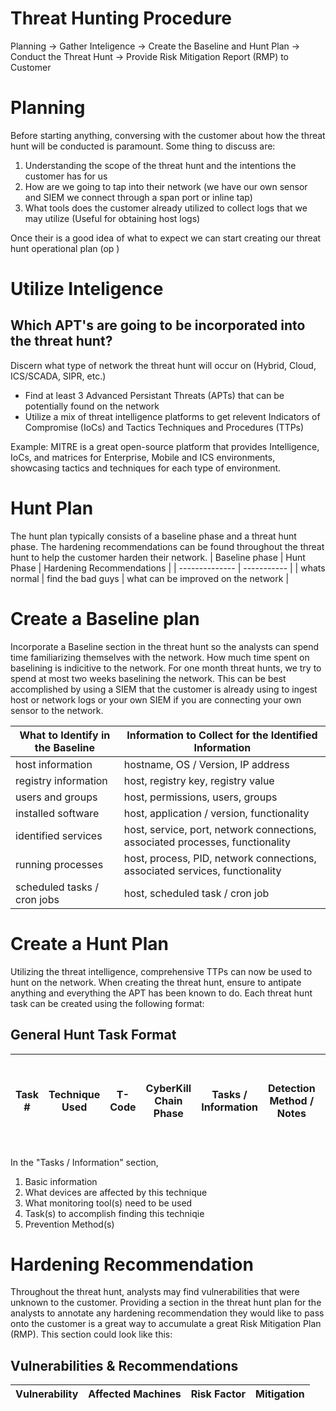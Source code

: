 # Threat Hunting Procedure

Planning -> Gather Inteligence -> Create the Baseline and Hunt Plan -> Conduct the Threat Hunt -> Provide Risk Mitigation Report (RMP) to Customer

# Planning

Before starting anything, conversing with the customer about how the threat hunt will be conducted is paramount. Some thing to discuss are: 
1. Understanding the scope of the threat hunt and the intentions the customer has for us
2. How are we going to tap into their network (we have our own sensor and SIEM we connect through a span port or inline tap)
3. What tools does the customer already utilized to collect logs that we may utilize (Useful for obtaining host logs)

Once their is a good idea of what to expect we can start creating our threat hunt operational plan (op )

# Utilize Inteligence

## Which APT's are going to be incorporated into the threat hunt?
Discern what type of network the threat hunt will occur on (Hybrid, Cloud, ICS/SCADA, SIPR, etc.)
- Find at least 3 Advanced Persistant Threats (APTs) that can be potentially found on the network
- Utilize a mix of threat intelligence platforms to get relevent Indicators of Compromise (IoCs) and Tactics Techniques and Procedures (TTPs)

Example: MITRE is a great open-source platform that provides Intelligence, IoCs, and matrices for Enterprise, Mobile and ICS environments, showcasing tactics and techniques for each type of environment.

# Hunt Plan

The hunt plan typically consists of a baseline phase and a threat hunt phase. The hardening recommendations can be found throughout the threat hunt to help the customer harden their network.
| Baseline phase | Hunt Phase | Hardening Recommendations |
| -------------- | ----------- |
| whats normal | find the bad guys | what can be improved on the network |

# Create a Baseline plan
Incorporate a Baseline section in the threat hunt so the analysts can spend time familiarizing themselves with the network. How much time spent on baselining is indicitive to the network. For one month threat hunts, we try to spend at most two weeks baselining the network. This can be best accomplished by using a SIEM that the customer is already using to ingest host or network logs or your own SIEM if you are connecting your own sensor to the network.

| What to Identify in the Baseline | Information to Collect for the Identified Information |
| ---------------------------------- | ----------|
| host information | hostname, OS / Version, IP address |
| registry information | host, registry key, registry value |
| users and groups | host, permissions, users, groups |
| installed software | host, application / version, functionality |
| identified services | host, service, port, network connections, associated processes, functionality |
| running processes | host, process, PID, network connections, associated services, functionality |
| scheduled tasks / cron jobs | host, scheduled task / cron job |

# Create a Hunt Plan
Utilizing the threat intelligence, comprehensive TTPs can now be used to hunt on the network. When creating the threat hunt, ensure to antipate anything and everything the APT has been known to do. Each threat hunt task can be created using the following format:

## General Hunt Task Format
| Task # | Technique Used | T-Code | CyberKill Chain Phase | Tasks / Information | Detection Method / Notes | Host / Network | Analyst Assigned | Status (In Progress / Complete / Pending RFI) | Created by |
| ------ | -------------- | ------ | --------------------- | ------------------- | ------------------------ | -------------- | ---------------- | --------------------------------------------- | ---------- |

In the "Tasks / Information" section,
1. Basic information
2. What devices are affected by this technique
3. What monitoring tool(s) need to be used
4. Task(s) to accomplish finding this techniqie
5. Prevention Method(s)

# Hardening Recommendation
Throughout the threat hunt, analysts may find vulnerabilities that were unknown to the customer. Providing a section in the threat hunt plan for the analysts to annotate any hardening recommendation they would like to pass onto the customer is a great way to accumulate a great Risk Mitigation Plan (RMP).
This section could look like this:
## Vulnerabilities & Recommendations
| Vulnerability | Affected Machines | Risk Factor | Mitigation |
| ------------- | ----------------- | ----------- | ---------- |



